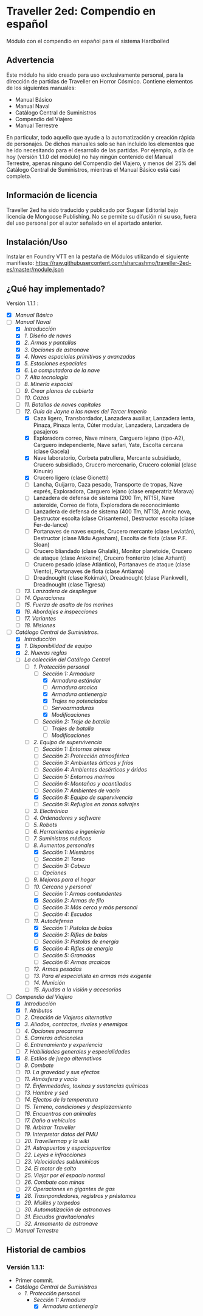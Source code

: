 # Traveller 2ed: Compendio en español

Módulo con el compendio en español para el sistema Hardboiled

## Advertencia

Este módulo ha sido creado para uso exclusivamente personal, para la dirección de partidas de Traveller en Horror Cósmico. Contiene elementos de
los siguientes manuales:

* Manual Básico
* Manual Naval
* Catálogo Central de Suministros
* Compendio del Viajero
* Manual Terrestre

En particular, todo aquello que ayude a la automatización y creación rápida de personajes. De dichos manuales solo se han incluido los elementos
que he ido necesitando para el desarrollo de las partidas. Por ejemplo, a día de hoy (versión 1.1.0 del módulo) no hay ningún contenido del
Manual Terrestre, apenas ninguno del Compendio del Viajero, y menos del 25% del Catálogo Central de Suministros, mientras el Manual Básico está
casi completo.

## Información de licencia

Traveller 2ed ha sido traducido y publicado por Sugaar Editorial bajo licencia de Mongoose Publishing. No se permite su difusión ni su uso, fuera
del uso personal por el autor señalado en el apartado anterior.

## Instalación/Uso

Instalar en Foundry VTT en la pestaña de Módulos utilizando el siguiente manifiesto:
<https://raw.githubusercontent.com/sharcashmo/traveller-2ed-es/master/module.json>  

## ¿Qué hay implementado?

Versión 1.1.1 :

* [X] *Manual Básico*
* [ ] *Manual Naval*
  * [X] *Introducción*
  * [X] *1. Diseño de naves*
  * [X] *2. Armas y pantallas*
  * [X] *3. Opciones de astronave*
  * [X] *4. Naves espaciales primitivas y avanzadas*
  * [X] *5. Estaciones espaciales*
  * [X] *6. La computadora de la nave*
  * [ ] *7. Alta tecnología*
  * [ ] *8. Minería espacial*
  * [ ] *9. Crear planos de cubierta*
  * [ ] *10. Cazas*
  * [ ] *11. Batallas de naves capitales*
  * [ ] *12. Guía de Jayne a las naves del Tercer Imperio*
    * [X] Caza ligero, Transbordador, Lanzadera auxiliar, Lanzadera lenta, Pinaza, Pinaza lenta, Cúter modular, Lanzadera, Lanzadera de pasajeros
    * [X] Exploradora correo, Nave minera, Carguero lejano (tipo-A2), Carguero independiente, Nave safari, Yate, Escolta cercana (clase Gacela)
    * [X] Nave laboratorio, Corbeta patrullera, Mercante subsidiado, Crucero subsidiado, Crucero mercenario, Crucero colonial (clase Kinunir)
    * [X] Crucero ligero (clase Gionetti)
    * [ ] Lancha, Guijarro, Caza pesado, Transporte de tropas, Nave exprés, Exploradora, Carguero lejano (clase emperatriz Marava)
    * [ ] Lanzadera de defensa de sistema (200 Tm, NT15), Nave asteroide, Correo de flota, Exploradora de reconocimiento
    * [ ] Lanzadera de defensa de sistema (400 Tm, NT13), Annic nova, Destructor escolta (clase Crisantemo), Destructor escolta (clase Fer-de-lance)
    * [ ] Portanaves de naves exprés, Crucero mercante (clase Leviatán), Destructor (clase Midu Agasham), Escolta de flota (clase P.F. Sloan)
    * [ ] Crucero bliandado (clase Ghalalk), Monitor planetoide, Crucero de ataque (clase Arakoine), Crucero fronterizo (clae Azhanti)
    * [ ] Crucero pesado (clase Atlántico), Portanaves de ataque (clase Viento), Portanaves de flota (clase Antiama)
    * [ ] Dreadnought (clase Kokirrak), Dreadnought (clase Plankwell), Dreadnought (clase Tigresa)
  * [ ] *13. Lanzadera de despliegue*
  * [ ] *14. Operaciones*
  * [ ] *15. Fuerza de asalto de los marines*
  * [X] *16. Abordajes e inspecciones*
  * [ ] *17. Variantes*
  * [ ] *18. Misiones*
* [ ] *Catálogo Central de Suministros*.
  * [X] *Introducción*
  * [X] *1. Disponibilidad de equipo*
  * [X] *2. Nuevas reglas*
  * [ ] *La colección del Catálogo Central*
    * [ ] *1. Protección personal*
      * [ ] *Sección 1: Armadura*
        * [X] *Armadura estándar*
        * [ ] *Armadura arcaica*
        * [X] *Armadura antienergía*
        * [X] *Trajes no potenciados*
        * [ ] *Servoarmaduras*
        * [X] *Modificaciones*
      * [ ] *Sección 2: Traje de batalla*
        * [ ] *Trajes de batalla*
        * [ ] *Modificaciones*
    * [ ] *2. Equipo de supervivencia*
      * [ ] *Sección 1: Entornos aéreos*
      * [ ] *Sección 2: Protección atmosférica*
      * [ ] *Sección 3: Ambientes árticos y fríos*
      * [ ] *Sección 4: Ambientes desérticos y áridos*
      * [ ] *Sección 5: Entornos marinos*
      * [ ] *Sección 6: Montañas y acantilados*
      * [ ] *Sección 7: Ambientes de vacío*
      * [X] *Sección 8: Equipo de supervivencia*
      * [ ] *Sección 9: Refugios en zonas salvajes*
    * [ ] *3. Electrónica*
    * [ ] *4. Ordenadores y software*
    * [ ] *5. Robots*
    * [ ] *6. Herramientas e ingeniería*
    * [ ] *7. Suministros médicos*
    * [ ] *8. Aumentos personales*
      * [X] *Sección 1: Miembros*
      * [ ] *Sección 2: Torso*
      * [ ] *Sección 3: Cabeza*
      * [ ] *Opciones*
    * [ ] *9. Mejoras para el hogar*
    * [ ] *10. Cercano y personal*
      * [ ] *Sección 1: Armas contundentes*
      * [X] *Sección 2: Armas de filo*
      * [ ] *Sección 3: Más cerca y más personal*
      * [ ] *Sección 4: Escudos*
    * [ ] *11. Autodefensa*
      * [X] *Sección 1: Pistolas de balas*
      * [X] *Sección 2: Rifles de balas*
      * [ ] *Sección 3: Pistolas de energía*
      * [X] *Sección 4: Rifles de energía*
      * [ ] *Sección 5: Granadas*
      * [ ] *Sección 6: Armas arcaicas*
    * [ ] *12. Armas pesadas*
    * [ ] *13. Para el especialista en armas más exigente*
    * [ ] *14. Munición*
    * [ ] *15. Ayudas a la visión y accesorios*
* [ ] *Compendio del Viajero*
  * [X] *Introducción*
  * [X] *1. Atributos*
  * [ ] *2. Creación de Viajeros alternativa*
  * [X] *3. Aliados, contactos, rivales y enemigos*
  * [ ] *4. Opciones precarrera*
  * [ ] *5. Carreras adicionales*
  * [ ] *6. Entrenamiento y experiencia*
  * [ ] *7. Habilidades generales y especialidades*
  * [X] *8. Estilos de juego alternativos*
  * [ ] *9. Combate*
  * [ ] *10. La gravedad y sus efectos*
  * [ ] *11. Atmósfera y vacío*
  * [ ] *12. Enfermedades, toxinas y sustancias químicas*
  * [ ] *13. Hambre y sed*
  * [ ] *14. Efectos de la temperatura*
  * [ ] *15. Terreno, condiciones y desplazamiento*
  * [ ] *16. Encuentros con animales*
  * [ ] *17. Daño a vehículos*
  * [ ] *18. Arbitrar Traveller*
  * [ ] *19. Interpretar datos del PMU*
  * [ ] *20. Travellermap y la wiki*
  * [ ] *21. Astropuertos y espaciopuertos*
  * [ ] *22. Leyes e infracciones*
  * [ ] *23. Velocidades sublumínicas*
  * [ ] *24. El motor de salto*
  * [ ] *25. Viajar por el espacio normal*
  * [ ] *26. Combate con minas*
  * [ ] *27. Operaciones en gigantes de gas*
  * [X] *28. Trasnpondedores, registros y préstamos*
  * [ ] *29. Misiles y torpedos*
  * [ ] *30. Automatización de astronaves*
  * [ ] *31. Escudos gravitacionales*
  * [ ] *32. Armamento de astronave*
* [ ] *Manual Terrestre*

## Historial de cambios

### Versión 1.1.1:

* Primer commit.
* *Catálogo Central de Suministros*
  * *1. Protección personal*
    * *Sección 1: Armadura*
      * [X] *Armadura antienergía*